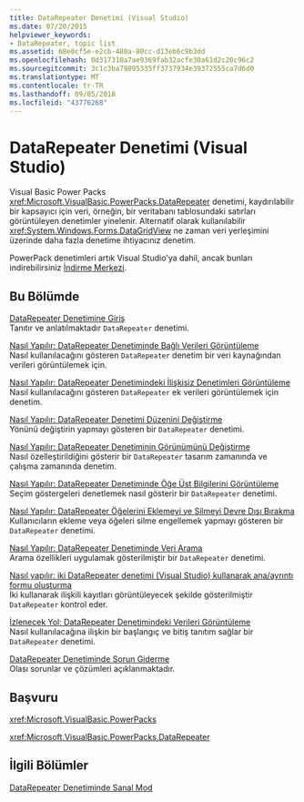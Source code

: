 ```yaml
---
title: DataRepeater Denetimi (Visual Studio)
ms.date: 07/20/2015
helpviewer_keywords:
- DataRepeater, topic list
ms.assetid: 68e0cf5e-e2cb-480a-80cc-d13eb6c9b3dd
ms.openlocfilehash: 0d317310a7ae9369fab32acfe30a61d2c20c96c2
ms.sourcegitcommit: 3c1c3ba79895335ff3737934e39372555ca7d6d0
ms.translationtype: MT
ms.contentlocale: tr-TR
ms.lasthandoff: 09/05/2018
ms.locfileid: "43776268"
---
```

# <a name="datarepeater-control-visual-studio"></a>DataRepeater Denetimi (Visual Studio)
Visual Basic Power Packs <xref:Microsoft.VisualBasic.PowerPacks.DataRepeater> denetimi, kaydırılabilir bir kapsayıcı için veri, örneğin, bir veritabanı tablosundaki satırları görüntüleyen denetimler yinelenir. Alternatif olarak kullanılabilir <xref:System.Windows.Forms.DataGridView> ne zaman veri yerleşimini üzerinde daha fazla denetime ihtiyacınız denetim.  
  
 PowerPack denetimleri artık Visual Studio'ya dahil, ancak bunları indirebilirsiniz [İndirme Merkezi](https://www.microsoft.com/en-us/download/details.aspx?id=25169).  
  
## <a name="in-this-section"></a>Bu Bölümde  
 [DataRepeater Denetimine Giriş](../../../visual-basic/developing-apps/windows-forms/introduction-to-the-datarepeater-control-visual-studio.md)  
 Tanıtır ve anlatılmaktadır `DataRepeater` denetimi.  
  
 [Nasıl Yapılır: DataRepeater Denetiminde Bağlı Verileri Görüntüleme](../../../visual-basic/developing-apps/windows-forms/how-to-display-bound-data-in-a-datarepeater-control-visual-studio.md)  
 Nasıl kullanılacağını gösteren `DataRepeater` denetim bir veri kaynağından verileri görüntülemek için.  
  
 [Nasıl Yapılır: DataRepeater Denetimindeki İlişkisiz Denetimleri Görüntüleme](../../../visual-basic/developing-apps/windows-forms/how-to-display-unbound-controls-in-a-datarepeater-control-visual-studio.md)  
 Nasıl kullanılacağını gösteren `DataRepeater` ek verileri görüntülemek için denetim.  
  
 [Nasıl Yapılır: DataRepeater Denetimi Düzenini Değiştirme](../../../visual-basic/developing-apps/windows-forms/how-to-change-the-layout-of-a-datarepeater-control-visual-studio.md)  
 Yönünü değiştirin yapmayı gösteren bir `DataRepeater` denetimi.  
  
 [Nasıl Yapılır: DataRepeater Denetiminin Görünümünü Değiştirme](../../../visual-basic/developing-apps/windows-forms/how-to-change-the-appearance-of-a-datarepeater-control-visual-studio.md)  
 Nasıl özelleştirildiğini gösterir bir `DataRepeater` tasarım zamanında ve çalışma zamanında denetim.  
  
 [Nasıl Yapılır: DataRepeater Denetiminde Öğe Üst Bilgilerini Görüntüleme](../../../visual-basic/developing-apps/windows-forms/how-to-display-item-headers-in-a-datarepeater-control-visual-studio.md)  
 Seçim göstergeleri denetlemek nasıl gösterir bir `DataRepeater` denetimi.  
  
 [Nasıl Yapılır: DataRepeater Öğelerini Eklemeyi ve Silmeyi Devre Dışı Bırakma](../../../visual-basic/developing-apps/windows-forms/how-to-disable-adding-and-deleting-datarepeater-items-visual-studio.md)  
 Kullanıcıların ekleme veya öğeleri silme engellemek yapmayı gösteren bir `DataRepeater` denetimi.  
  
 [Nasıl Yapılır: DataRepeater Denetiminde Veri Arama](../../../visual-basic/developing-apps/windows-forms/how-to-search-data-in-a-datarepeater-control-visual-studio.md)  
 Arama özellikleri uygulamak gösterilmiştir bir `DataRepeater` denetimi.  
  
 [Nasıl yapılır: iki DataRepeater denetimi (Visual Studio) kullanarak ana/ayrıntı formu oluşturma](../../../visual-basic/developing-apps/windows-forms/how-to-create-a-master-detail-form-by-using-two-datarepeater-controls.md)  
 İki kullanarak ilişkili kayıtları görüntüleyecek şekilde gösterilmiştir `DataRepeater` kontrol eder.  
  
 [İzlenecek Yol: DataRepeater Denetimindeki Verileri Görüntüleme](../../../visual-basic/developing-apps/windows-forms/walkthrough-displaying-data-in-a-datarepeater-control-visual-studio.md)  
 Nasıl kullanılacağına ilişkin bir başlangıç ve bitiş tanıtım sağlar bir `DataRepeater` denetimi.  
  
 [DataRepeater Denetiminde Sorun Giderme](../../../visual-basic/developing-apps/windows-forms/troubleshooting-the-datarepeater-control-visual-studio.md)  
 Olası sorunlar ve çözümleri açıklanmaktadır.  
  
## <a name="reference"></a>Başvuru  
 <xref:Microsoft.VisualBasic.PowerPacks>  
  
 <xref:Microsoft.VisualBasic.PowerPacks.DataRepeater>  
  
## <a name="related-sections"></a>İlgili Bölümler  
 [DataRepeater Denetiminde Sanal Mod](../../../visual-basic/developing-apps/windows-forms/virtual-mode-in-the-datarepeater-control-visual-studio.md)

